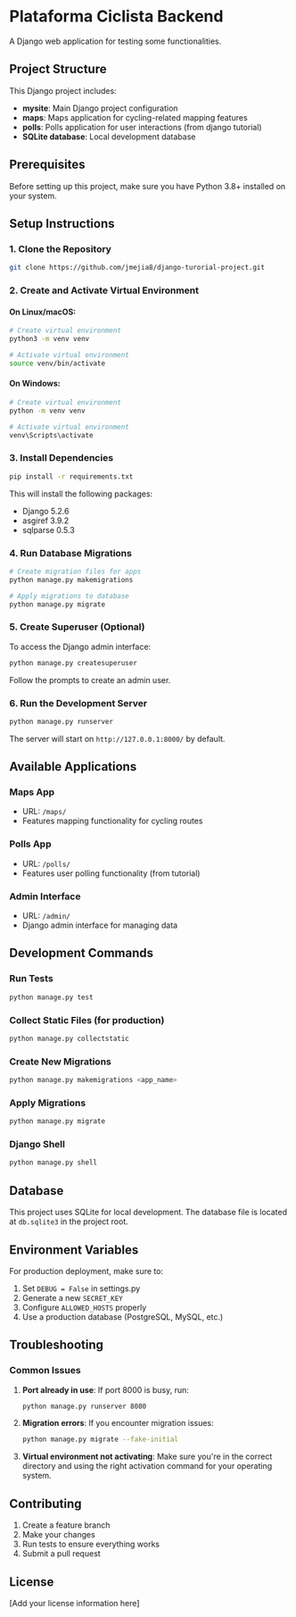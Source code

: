 # Plataforma Ciclista Backend

A Django web application for testing some functionalities.

## Project Structure

This Django project includes:
- **mysite**: Main Django project configuration
- **maps**: Maps application for cycling-related mapping features
- **polls**: Polls application for user interactions (from django tutorial)
- **SQLite database**: Local development database

## Prerequisites

Before setting up this project, make sure you have Python 3.8+ installed on your system.

## Setup Instructions

### 1. Clone the Repository

```bash
git clone https://github.com/jmejia8/django-turorial-project.git
```

### 2. Create and Activate Virtual Environment

#### On Linux/macOS:
```bash
# Create virtual environment
python3 -m venv venv

# Activate virtual environment
source venv/bin/activate
```

#### On Windows:
```bash
# Create virtual environment
python -m venv venv

# Activate virtual environment
venv\Scripts\activate
```

### 3. Install Dependencies

```bash
pip install -r requirements.txt
```

This will install the following packages:
- Django 5.2.6
- asgiref 3.9.2
- sqlparse 0.5.3

### 4. Run Database Migrations

```bash
# Create migration files for apps
python manage.py makemigrations

# Apply migrations to database
python manage.py migrate
```

### 5. Create Superuser (Optional)

To access the Django admin interface:

```bash
python manage.py createsuperuser
```

Follow the prompts to create an admin user.

### 6. Run the Development Server

```bash
python manage.py runserver
```

The server will start on `http://127.0.0.1:8000/` by default.

## Available Applications

### Maps App
- URL: `/maps/`
- Features mapping functionality for cycling routes

### Polls App
- URL: `/polls/`
- Features user polling functionality (from tutorial)

### Admin Interface
- URL: `/admin/`
- Django admin interface for managing data

## Development Commands

### Run Tests
```bash
python manage.py test
```

### Collect Static Files (for production)
```bash
python manage.py collectstatic
```

### Create New Migrations
```bash
python manage.py makemigrations <app_name>
```

### Apply Migrations
```bash
python manage.py migrate
```

### Django Shell
```bash
python manage.py shell
```

## Database

This project uses SQLite for local development. The database file is located at `db.sqlite3` in the project root.

## Environment Variables

For production deployment, make sure to:
1. Set `DEBUG = False` in settings.py
2. Generate a new `SECRET_KEY`
3. Configure `ALLOWED_HOSTS` properly
4. Use a production database (PostgreSQL, MySQL, etc.)

## Troubleshooting

### Common Issues

1. **Port already in use**: If port 8000 is busy, run:
   ```bash
   python manage.py runserver 8080
   ```

2. **Migration errors**: If you encounter migration issues:
   ```bash
   python manage.py migrate --fake-initial
   ```

3. **Virtual environment not activating**: Make sure you're in the correct directory and using the right activation command for your operating system.

## Contributing

1. Create a feature branch
2. Make your changes
3. Run tests to ensure everything works
4. Submit a pull request

## License

[Add your license information here]
